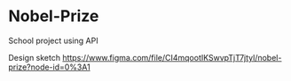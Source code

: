 # Nobel-Prize
School project using API

Design sketch https://www.figma.com/file/CI4mqootIKSwvpTjT7jtyl/nobel-prize?node-id=0%3A1
